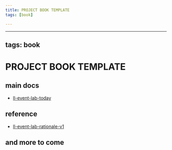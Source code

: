 ```yaml
---
title: PROJECT BOOK TEMPLATE
tags: [book]

---
```


---
tags: book
---

PROJECT BOOK TEMPLATE
===

main docs
---

- [ll-event-lab-today](/QMgM6lVvS6O55J8zdkQLCA)

reference
---

- [ll-event-lab-rationale-v1](/AunryFEcRm6SG8qAbHAyIw)
 
## and more to come